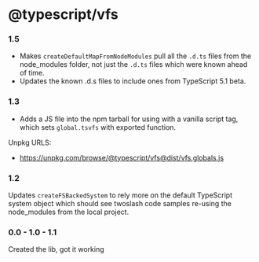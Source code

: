 # @typescript/vfs

### 1.5

- Makes `createDefaultMapFromNodeModules` pull all the `.d.ts` files from the node_modules folder, not just the `.d.ts` files which were known ahead of time. 
- Updates the known .d.s files to include ones from TypeScript 5.1 beta.

### 1.3

- Adds a JS file into the npm tarball for using with a vanilla script tag, which sets `global.tsvfs` with exported function.

Unpkg URLS:

- https://unpkg.com/browse/@typescript/vfs@dist/vfs.globals.js

### 1.2

Updates `createFSBackedSystem` to rely more on the default TypeScript system object which should see twoslash code samples re-using the node_modules from the local project.

### 0.0 - 1.0 - 1.1

Created the lib, got it working
